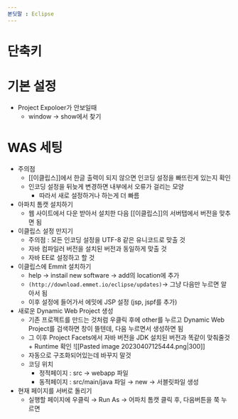 ```yaml
---
본딧말 : Eclipse
---
```


# 단축키



# 기본 설정
- Project Expoloer가 안보일때
	- window -> show에서 찾기



# WAS 세팅
- 주의점
	- [[이클립스]]에서 한글 출력이 되지 않으면 인코딩 설정을 빠뜨린게 있는지 확인
	- 인코딩 설정을 뒤늦게 변경하면 내부에서 오류가 걸리는 모양
		- 따라서 새로 설정하거나 하는게 더 빠름
-  아파치 톰캣 설치하기
	- 웹 사이트에서 다운 받아서 설치한 다음 [[이클립스]]의 서버탭에서 버전을 맞추면 됨
- 이클립스 설정 만지기
	- 주의점 : 모든 인코딩 설정을 UTF-8 같은 유니코드로 맞출 것
	- 자바 컴파일러 버전을 설치된 버전과 동일하게 맞출 것
	- 자바 EE로 설정하고 할 것
- 이클립스에 Emmit 설치하기
	- help → instail new software → add의 location에 추가
	- `(http://download.emmet.io/eclipse/updates)`→ 그냥 다음만 누르면 알아서 됨
	-   이후 설정에 들어가서 에밋에 JSP 설정 (jsp, jspf를 추가)
- 새로운 Dynamic Web Project 생성
	- 기존 프로젝트를 만드는 것처럼 우클릭 후에 other를 누르고 Dynamic Web Project를 검색하면 창이 뜰텐데, 다음 누르면서 생성하면 됨
	- 그 이후 Project Facets에서 자바 버전을 JDK 설치된 버전과 똑같이 맞춰줄것 + Runtime 확인
		  ![[Pasted image 20230407125444.png|300]]
	- 자동으로 구조화되어있는데 바꾸지 말것
	- 코딩 위치
		- 정적페이지 : src → webapp 파일
		- 동적페이지 : src/main/java 파일 → new → 서블릿파일 생성
- 현재 페이지를 서버로 돌리기
	- 실행할 페이지에 우클릭 → Run As → 어파치 톰캣 클릭 후, 다음버튼을 쭉 누르면 
